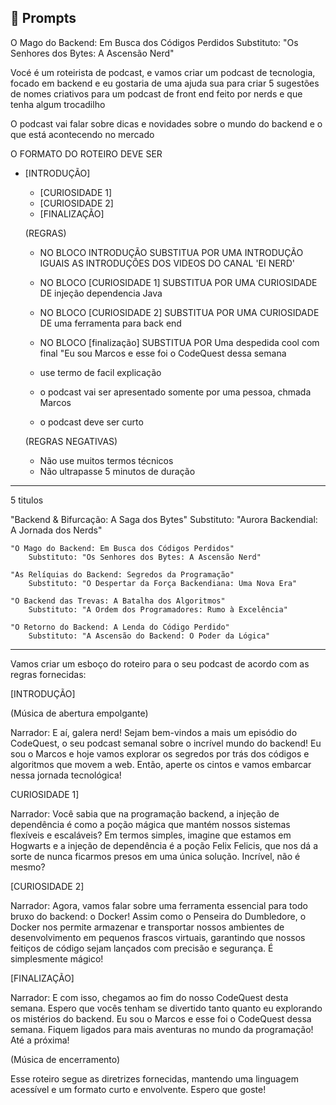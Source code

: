 ## 🧠 Prompts


O Mago do Backend: Em Busca dos Códigos Perdidos
Substituto: "Os Senhores dos Bytes: A Ascensão Nerd"

   Vocé é um roteirista de podcast, e vamos criar um podcast de tecnologia, focado em backend e eu gostaria de uma ajuda sua para criar 5 sugestões de nomes
criativos para um podcast de front end feito por nerds e que tenha algum trocadilho

   O podcast vai falar sobre dicas e novidades sobre o mundo do backend e o que está acontecendo no mercado

   O FORMATO DO ROTEIRO DEVE SER

 * [INTRODUÇÃO]
    * [CURIOSIDADE 1]
    * [CURIOSIDADE 2]
    * [FINALIZAÇÃO]

   (REGRAS)

   
    
    * NO BLOCO INTRODUÇÃO SUBSTITUA POR UMA INTRODUÇÃO IGUAIS AS INTRODUÇÕES DOS VIDEOS DO CANAL 'EI NERD'
    * NO BLOCO [CURIOSIDADE 1] SUBSTITUA POR UMA CURIOSIDADE DE injeção dependencia Java
    * NO BLOCO [CURIOSIDADE 2] SUBSTITUA POR UMA CURIOSIDADE DE uma ferramenta para back end 
    * NO BLOCO [finalização] SUBSTITUA POR Uma despedida cool com final  "Eu sou Marcos e esse foi o CodeQuest dessa semana
    * use termo de facil explicação

    * o podcast vai ser apresentado somente por uma pessoa, chmada Marcos
    * o podcast deve ser curto

    (REGRAS NEGATIVAS)
    * Não use muitos termos técnicos
    * Não ultrapasse 5 minutos de duração


___________________________________________________________________________________________________________________________________________________________

   5 titulos


 "Backend & Bifurcação: A Saga dos Bytes"
        Substituto: "Aurora Backendial: A Jornada dos Nerds"

    "O Mago do Backend: Em Busca dos Códigos Perdidos"
        Substituto: "Os Senhores dos Bytes: A Ascensão Nerd"

    "As Relíquias do Backend: Segredos da Programação"
        Substituto: "O Despertar da Força Backendiana: Uma Nova Era"

    "O Backend das Trevas: A Batalha dos Algoritmos"
        Substituto: "A Ordem dos Programadores: Rumo à Excelência"

    "O Retorno do Backend: A Lenda do Código Perdido"
        Substituto: "A Ascensão do Backend: O Poder da Lógica"

____________________________________________________________________________________________________________________________________________________________


Vamos criar um esboço do roteiro para o seu podcast de acordo com as regras fornecidas:

[INTRODUÇÃO]

(Música de abertura empolgante)

Narrador: E aí, galera nerd! Sejam bem-vindos a mais um episódio do CodeQuest, o seu podcast semanal sobre o incrível mundo do backend! Eu sou o Marcos e hoje vamos explorar os segredos por trás dos códigos e algoritmos que movem a web. Então, aperte os cintos e vamos embarcar nessa jornada tecnológica!


CURIOSIDADE 1]

Narrador: Você sabia que na programação backend, a injeção de dependência é como a poção mágica que mantém nossos sistemas flexíveis e escaláveis? Em termos simples, imagine que estamos em Hogwarts e a injeção de dependência é a poção Felix Felicis, que nos dá a sorte de nunca ficarmos presos em uma única solução. Incrível, não é mesmo?

[CURIOSIDADE 2]

Narrador: Agora, vamos falar sobre uma ferramenta essencial para todo bruxo do backend: o Docker! Assim como o Penseira do Dumbledore, o Docker nos permite armazenar e transportar nossos ambientes de desenvolvimento em pequenos frascos virtuais, garantindo que nossos feitiços de código sejam lançados com precisão e segurança. É simplesmente mágico!

[FINALIZAÇÃO]

Narrador: E com isso, chegamos ao fim do nosso CodeQuest desta semana. Espero que vocês tenham se divertido tanto quanto eu explorando os mistérios do backend. Eu sou o Marcos e esse foi o CodeQuest dessa semana. Fiquem ligados para mais aventuras no mundo da programação! Até a próxima!

(Música de encerramento)

Esse roteiro segue as diretrizes fornecidas, mantendo uma linguagem acessível e um formato curto e envolvente. Espero que goste!

